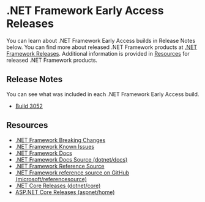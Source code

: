# .NET Framework Early Access Releases

You can learn about .NET Framework Early Access builds in Release Notes below. You can find more about released .NET Framework products at [.NET Framework Releases](https://github.com/Microsoft/dotnet/blob/master/releases/README.md). Additional information is provided in [Resources](#resources) for released .NET Framework products.

## Release Notes

You can see what was included in each .NET Framework Early Access build. 

- [Build 3052](NET472/build-3052/readme.md)

## Resources

- [.NET Framework Breaking Changes](https://github.com/Microsoft/dotnet/tree/master/Documentation/compatibility/README.md)
- [.NET Framework Known Issues](https://github.com/Microsoft/dotnet/tree/master/Documentation/KnownIssues/README.md)
- [.NET Framework Docs](https://docs.microsoft.com/dotnet) 
- [.NET Framework Docs Source (dotnet/docs)](https://github.com/dotnet/docs)
- [.NET Framework Reference Source](https://referencesource.microsoft.com/)
- [.NET Framework reference source on GitHub (microsoft/referencesource)](https://github.com/microsoft/referencesource)
- [.NET Core Releases (dotnet/core)](https://github.com/dotnet/core/blob/master/release-notes/README.md)
- [ASP.NET Core Releases (aspnet/home)](https://github.com/aspnet/Home/releases)

